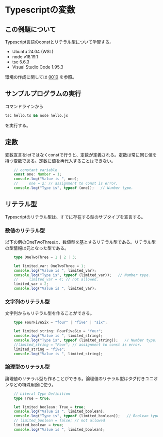 # Typescriptの変数
## この例題について

Typescript言語のconstとリテラル型について学習する。
- Ubuntu 24.04 (WSL)
- node v18.19.1
- tsc 5.6.3
- Visual Studio Code 1.95.3

環境の作成に関しては [0010](../0010_install_nodejs/README.md) を参照。
## サンプルプログラムの実行
コマンドラインから
```sh
tsc hello.ts && node hello.js
```
を実行する。
## 定数
変数宣言をletではなくconstで行うと、定数が定義される。定数は常に同じ値を持つ変数である。定数に値を再代入することはできない。
```ts
    // constant variable
    const one: Number = 1;
    console.log("Value is ", one);
    //     one = 2; // assignment to const is error. 
    console.log("Type is", typeof (one));   // Number type. 
```

## リテラル型
Typescriptのリテラル型は、すでに存在する型のサブタイプを宣言する。

### 数値のリテラル型
以下の例のOneTwoThreeは、数値型を基とするリテラル型である。リテラル型の型情報は元となった型である。

```ts
    type OneTwoThree = 1 | 2 | 3;

    let limited_var: OneTwoThree = 1;
    console.log("Value is ", limited_var);
    console.log("Type is", typeof (limited_var));   // Number type. 
    //     limited_var = 4; // not allowed. 
    limited_var = 2;
    console.log("Value is ", limited_var);

```
### 文字列のリテラル型
文字列からもリテラル型を作ることができる。
```ts
    type FourFiveSix = "four" | "five" | "six";

    let limited_string: FourFiveSix = "four";
    console.log("Value is ", limited_string);
    console.log("Type is", typeof (limited_string));   // Number type. 
    //limited_string = "Four"; // assignment to const is error.
    limited_string = "five";
    console.log("Value is ", limited_string);
```
### 論理型のリテラル型
論理値のリテラル型も作ることができる。論理値のリテラル型はタグ付きユニオンなどの特殊用途に使う。

```ts
    // Literal Type Definition 
    type True = true;

    let limited_boolean: True = true;
    console.log("Value is ", limited_boolean);
    console.log("Type is", typeof (limited_boolean));   // Boolean type. 
    // limited_boolean = false; // not allowed
    limited_boolean = true;
    console.log("Value is ", limited_boolean);
```
